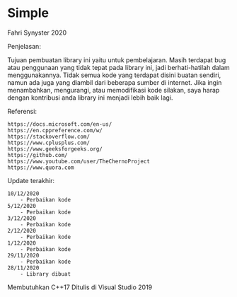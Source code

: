 # Simple
Fahri Synyster 2020

Penjelasan:

Tujuan pembuatan library ini yaitu untuk pembelajaran.
Masih terdapat bug atau penggunaan yang tidak tepat pada library ini,
jadi berhati-hatilah dalam menggunakannya. Tidak semua kode yang
terdapat disini buatan sendiri, namun ada juga yang diambil dari
beberapa sumber di internet. Jika ingin menambahkan, mengurangi, atau memodifikasi
kode silakan, saya harap dengan kontribusi anda library ini menjadi lebih baik lagi.

Referensi:

	https://docs.microsoft.com/en-us/
	https://en.cppreference.com/w/
	https://stackoverflow.com/
	https://www.cplusplus.com/
	https://www.geeksforgeeks.org/
	https://github.com/
	https://www.youtube.com/user/TheChernoProject
	https://www.quora.com

Update terakhir:

	10/12/2020
		- Perbaikan kode
	5/12/2020
		- Perbaikan kode
	3/12/2020
		- Perbaikan kode
	2/12/2020
		- Perbaikan kode
	1/12/2020
		- Perbaikan kode
	29/11/2020
		- Perbaikan kode
	28/11/2020
		- Library dibuat

Membutuhkan C++17
Ditulis di Visual Studio 2019
